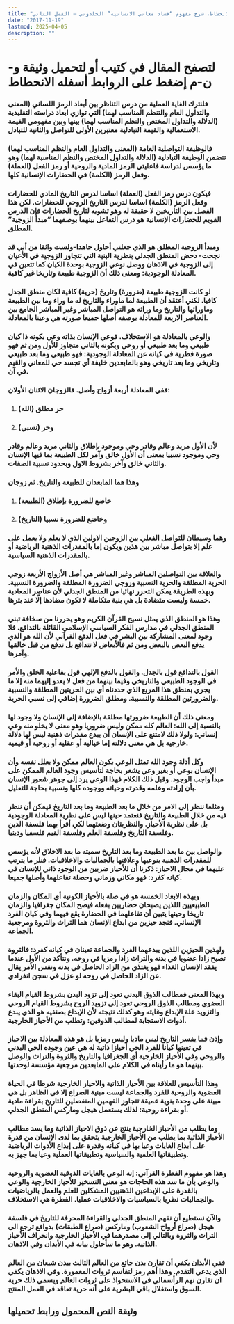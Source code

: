 ```yaml
---
title: "الانحطاط، شرح مفهوم “فساد معاني الانسانية” الخلدوني – الفصل الثاني"
date: "2017-11-19"
lastmod: 2025-04-05
description: ""
---
```

# **لتصفح المقال في كتيب أو لتحميل وثيقة و-ن-م إضغط على الروابط أسفله** **الانحطاط**

### فلنترك الغاية العملية من درس التناظر بين أبعاد الرمز اللساني (المعنى والتداول العام والتنظم المناسب لهما) التي توازي ابعاد دراسته التقليدية (الدلالة والتداول المختص والنظم المناسب لهما) بينها وبين مفهومي القيمة الاستعمالية والقيمة التبادلية معتبرين الأولى للتواصل والثانية للتبادل.

### فالوظيفة التواصلية العامة (المعنى والتداول العام والنظم المناسب لهما) تتضمن الوظيفة التبادلية (الدلالة والتداول المختص والنظم المناسبة لهما) وهو ما يؤسس لدراسة فاعليتي الرمز المادية والروحية أو رمز الفعل (العملة) وفعل الرمز (الكلمة) في الحضارات الإنسانية كلها.

### فيكون درس رمز الفعل (العملة) اساسا لدرس التاريخ المادي للحضارات وفعل الرمز (الكلمة) اساسا لدرس التاريخ الروحي للحضارات. لكن هذا الفصل بين التاريخين لا حقيقة له وهو تشويه لتاريخ الحضارات فإن الدرس القويم للحضارات الإنسانية هو درس التفاعل بينهما بوصفهما “مبدأ الزوجية” المطلق.

### ومبدأ الزوجية المطلق هو الذي جعلني أحاول جاهدا-ولست واثقا من أني قد نجحت- دحض المنطق الجدلي بنظرية البنية التي تتجاوز الزوجية في الأعيان إلى الزوجية في الاذهان ووصل نوعي الزوجية بوحدة الكيان كما تتعين في المعادلة الوجودية: ومعنى ذلك أن الزوجية طبيعة وتاريخا غير كافية.

### لو كانت الزوجية طبيعة (ضرورة) وتاريخ (حرية) كافية لكان منطق الجدل كافيا. لكني أعتقد أن الطبيعة لما ماوراء والتاريخ له ما وراء وما بين الطبيعة وماورائها والتاريخ وما ورائه هو التواصل المباشر وغير المباشر الجامع بين العناصر الاربعة للمعادلة بوصفه أصلها جميعا صورته هي وعينا بالمعادلة.

### والوعي بالمعادلة هو الاستخلاف. فوعي الإنسان بذاته وعي بكونه ذا كيان طبيعي وما بعد طبيعي أو روحي وبكونه بالثاني متجاوز للأول ومن ثم فهو صورة فطرية في كيانه عن المعادلة الوجودية: فهو طبيعي وما بعد طبيعي وتاريخي وما بعد تاريخي وهو بالمابعدين خليفة أي تجسد حي للمعاني والقيم في آن.

### ففي المعادلة أربعة أزواج وأصل. فالزوجان الاثنان الأولان:

1. ### حر مطلق (الله)
2. ### وحر (نسبي)

### لأن الأول مريد وعالم وقادر وحي وموجود بإطلاق والثاني مريد وعالم وقادر وحي وموجود نسبيا بمعنى أن الأول خالق وآمر لكل الطبيعة بما فيها الإنسان والثاني خالق وآخر بشروط الاول وبحدود نسبية الصفات.

### وهذا هما المابعدان للطبيعة والتاريخ. ثم زوجان

1. ### خاضع للضرورة بإطلاق (الطبيعة)
2. ### وخاضع للضرورة نسبيا (التاريخ)

### وهما وسيطان للتواصل الفعلي بين الزوجين الاولين الذي لا يعلم ولا يعمل على علم إلا بتواصل مباشر بين هذين ويكون إما بالمقدرات الذهنية الرياضية أو بالمقدرات الذهنية السياسية.

### والعلاقة بين التواصلين المباشر وغير المباشر هي أصل الأزواج الأربعة زوجي الحرية المطلقة والحرية النسبية وزوجي الضرورة المطلقة والضرورة النسبية. وبهذه الطريقة يمكن التحرر نهائيا من المنطق الجدلي لأن عناصر المعادية خمسة وليست متضادة بل هي بنية متكاملة لا تكون مضادها إلّا عند بترها.

### وهذا هو المنطق الذي يمثل نسيج القرآن الكريم وهو يحررنا من سخافة تبني المنطق الجدلي في مدارس الفكر السياسي الإسلامي القائلة بالتدافع. فلا وجود لمعنى المشاركة بين البشر في فعل الدفع القرآني لأن الله هو الذي يدفع البعض بالبعض ومن ثم فالأبعاض لا تتدافع بل تدفع من قبل خالقها وآمرها.

### القول بالتدافع قول بالجدل. والقول بالدفع الإلهي قول بفاعلية الخلق والأمر في الوجود الطبيعي والتاريخي وفيما بينهما من فعل لا يعدو إليهما منه إلا ما يجري بمنطق هذا المربع الذي حددناه أي بين الحريتين المطلقة والنسبية والضرورتين المطلقة والنسبية. ومطلق الضرورة إضافي إلى نسبي الحرية.

### ومعنى ذلك أن الطبيعة ضرورتها مطلقة بالإضافة إلى الإنسان ولا وجود لها بالنسبة إلى الله: العالم كله ممكن وليس ضروريا وهو معنى لا يخلو منه وعي إنساني: ولولا ذلك لامتنع على الإنسان أن يبدع مقدرات ذهنية ليس لها دلالة خارجية بل هي معنى دلالته إما خيالية أو عقلية أو روحية أو قيمية.

### وكل أدلة وجود الله تمثل الوعي بكون العالم ممكن ولا يعلل نفسه وأن الإنسان بوعي أو بغير وعي يشعر بحاجة لتأسيس وجود العالم الممكن على مبدأ واجب الوجود. وقبل ذلك الكلام فهذا الوعي يرد إلى جوهر شعور الإنسان بأن إرادته وعلمه وقدرته وحياته ووجوده كلها ونسبية بحاجة للتعليل.

### ومثلما ننظر إلى الامر من خلال ما بعد الطبيعة وما بعد التاريخ فيمكن أن ننظر فيه من خلال الطبيعة والتاريخ فنعتمد حينها ليس على نظرية المعادلة الوجودية بل على نظرية الأحياز. والنظريتان وضعتهما لكي أقرأ بهما فلسفة الدين وفلسفة التاريخ وفلسفة العلم وفلسفة القيم فلسفيا ودينيا.

### والواصل بين ما بعد الطبيعة وما بعد التاريخ سميته ما بعد الاخلاق لأنه يؤسس للمقدرات الذهنية بنوعيها وعلاقتها بالجماليات والاخلاقيات. فنلر ما يترتب عليهما في مجال الاحياز: ذكرنا أن للأحياز ضربين من الوجود ذاتي للإنسان في كيانه كفرد: فهو مكاني وزماني وحصلة تفاعلهما وأصلها جميعا.

### وبهذه الابعاد الخمسة هو في صلة بالأحياز الكونية أي المكان والزمان الطبيعيين اللذين يصبحان حضاريين بفعله فيصح المكان جغرافيا والزمان تاريخا وحينها يتبين أن تفاعلهما في الحضارة يقع فيهما وفي كيان الفرد الإنساني. فنجد حيزين من ابداع الإنسان هما التراث والثروة ومرجعية الجماعة.

### ولهذين الحيزين اللذين يبدعهما الفرد والجماعة تعينان في كيانه كفرد: فالثروة تصبح زادا عضويا في بدنه والتراث زادا رمزيا في روحه. ونتأكد من الأول عندما يفقد الإنسان الغذاء فهو يغتذي من الزاد الحاصل في بدنه ونفس الأمر يقال عن الزاد الحاصل في روحه لو عزل في سجن انفرادي.

### وبهذا المعنى فمطالب الذوق البدني تعود إلى تزود البدن بشروط القيام البقاء العضوي ومطالب الذوق الروحي تعود إلى تزويد الروح بشروط القيام الروحي والتزويد علة الإبداع وغايته وهو كذلك نتيجته لأن الإبداع بصنفيه هو الذي يبدع أدوات الاستجابة لمطالب الذوقين: وتطلب من الأحياز الخارجية.

### وإذن فما يفسر التاريخ ليس ماديا وليس رمزيا بل هو هذه المعادلة بين الاحياز في تعينها كيانا للفرد الحي أحيازا ذاتية له هي عين وجوده الحي البدني والروحي وفي الأحياز الخارجية أي الجغرافيا والتاريخ والثروة والتراث والوصل بينهما هو ما رأيناه في الكلام على المابعدين مرجعية مؤسسة لوحدتها.

### وهذا التأسيس للعلاقة بين الأحياز الذاتية والاحياز الخارجية شرطا في الحياة العضوية والروحية للفرد والجماعة ليست مبنية الصراع إلا في الظاهر بل هي مبينة على وحدة بنوية عميقة تتجاوز الفهمين المنفصلين للتاريخ بقراءة مادية أو بقراءة روحية: لذلك يستعمل هيجل وماركس المنطق الجدلي.

### وما يطلب من الأحياز الخارجية ينتج عن ذوق الاحياز الذاتية وما يسد مطالب الأحياز الذاتية بما يطلب من الأحياز الخارجية يتحقق بما لدى الإنسان من قدرة على أبداع الغايات وعيا بها في كيانه وقدرة على إبداع الأدوات الرياضية وتطبيقاتها العلمية والسياسية وتطبيقاتها العملية وعيا بما جهز به.

### وهذا هو مفهوم الفطرة القرآني: إنه الوعي بالغايات الذوقية العضوية والروحية والوعي بأن ما سد هذه الحاجات هو معنى التسخير للأحياز الخارجية والوعي بالقدرة على الإبداعين الذهنيين المشكلين للعلم والعمل بالرياضيات والجماليات نظريا بالسياسيات والاخلاقيات عمليا. الفطرة هي الاستخلاف.

### والآن نستطيع أن نفهم المنطق الجدلي والقراءة المحرفة للتاريخ في فلسفة هيجل (صراع أرواح الشعوب) وماركس (صراع الطبقات) بدوافع ترجع الى التراث والثروة وبالتالي إلى مصدرهما في الأحياز الخارجية وانحراف الأحياز الذاتية. وهو ما سأحاول بيانه في الأبدان وفي الاذهان.

### ففي الأبدان يكفي أن تقارن بدن جائع من العالم الثالث ببدن شبعان من العالم الذي يدعي التقدم. وهذا أهم رمز لتقاسم ثروات المعمورة. وفي الاذهان يكفي ان تقارن نهم الرأسمالي في الاستحواذ على ثروات العالم ويسمي ذلك حرية السوق واستغلال باقي البشرية على أنه حرية تعاقد في العمل المنتج.

## وثيقة النص المحمول ورابط تحميلها

###
